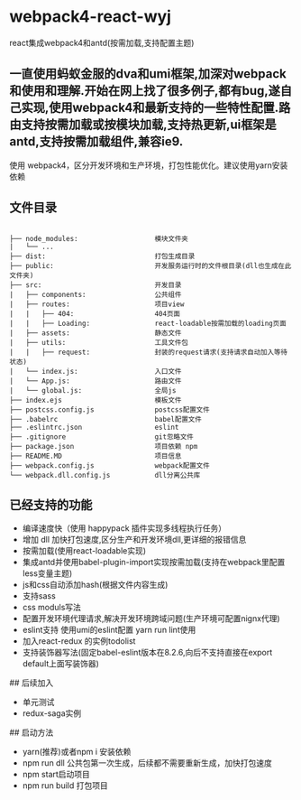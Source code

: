 # webpack4-react-wyj
react集成webpack4和antd(按需加载,支持配置主题)
## 一直使用蚂蚁金服的dva和umi框架,加深对webpack和使用和理解.开始在网上找了很多例子,都有bug,遂自己实现,使用webpack4和最新支持的一些特性配置.路由支持按需加载或按模块加载,支持热更新,ui框架是 antd,支持按需加载组件,兼容ie9.
使用 webpack4，区分开发环境和生产环境，打包性能优化。建议使用yarn安装依赖
## 文件目录
<pre><code>
├── node_modules:                   模块文件夹
|   └── ...             
├── dist:                           打包生成目录
├── public:                         开发服务运行时的文件根目录(dll也生成在此文件夹)
├── src:                            开发目录
|   ├── components:                 公共组件
|   ├── routes:                     项目view
|   |   ├── 404:                    404页面
|   |   ├── Loading:                react-loadable按需加载的loading页面
|   ├── assets:                     静态文件
|   ├── utils:                      工具文件包
|   |   ├── request:                封装的request请求(支持请求自动加入等待状态)
|   └── index.js:                   入口文件
|   └── App.js:                     路由文件
|   └── global.js:                  全局js
├── index.ejs                       模板文件
├── postcss.config.js               postcss配置文件
├── .babelrc                        babel配置文件
├── .eslintrc.json                  eslint
├── .gitignore                      git忽略文件
├── package.json                    项目依赖 npm
├── README.MD                       项目信息
├── webpack.config.js               webpack配置文件
└── webpack.dll.config.js           dll分离公共库
</code></pre>

## 已经支持的功能
<ul>
<li>编译速度快（使用 happypack 插件实现多线程执行任务）</li>
<li>增加 dll 加快打包速度,区分生产和开发环境dll,更详细的报错信息</li>
<li>按需加载(使用react-loadable实现)</li>
<li>集成antd并使用babel-plugin-import实现按需加载(支持在webpack里配置less变量主题)</li>
<li>js和css自动添加hash(根据文件内容生成)</li>
<li>支持sass</li>
<li>css moduls写法</li>
<li>配置开发环境代理请求,解决开发环境跨域问题(生产环境可配置nignx代理)</li>
<li>eslint支持 使用umi的eslint配置 yarn run lint使用</li>
<li>加入react-redux 的实例todolist</li>
<li>支持装饰器写法(固定babel-eslint版本在8.2.6,向后不支持直接在export default上面写装饰器)</li>
</ul>
## 后续加入
<ul>
<li>单元测试</li>
<li>redux-saga实例</li>
</ul>
## 启动方法
<ul>
<li>yarn(推荐)或者npm i 安装依赖</li>
<li>npm run dll 公共包第一次生成，后续都不需要重新生成，加快打包速度</li>
<li>npm start启动项目</li>
<li>npm run build 打包项目</li>
</ul>
